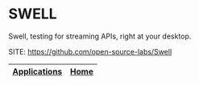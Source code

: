 # SWELL
 
 Swell, testing for streaming APIs, right at your desktop.
 
 SITE: https://github.com/open-source-labs/Swell

 | [Applications](https://portable-linux-apps.github.io/apps.html) | [Home](https://portable-linux-apps.github.io)
 | --- | --- |
